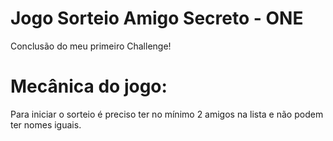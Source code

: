# Jogo Sorteio Amigo Secreto - ONE
Conclusão do meu primeiro Challenge!
# Mecânica do jogo:
Para iniciar o sorteio é preciso ter no mínimo 2 amigos na lista e não podem ter nomes iguais.
